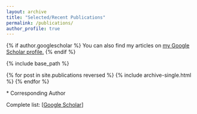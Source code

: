 ```yaml
---
layout: archive
title: "Selected/Recent Publications"
permalink: /publications/
author_profile: true
---
```


{% if author.googlescholar %}
  You can also find my articles on <u><a href="{{author.googlescholar}}">my Google Scholar profile</a>.</u>
{% endif %}

{% include base_path %}

{% for post in site.publications reversed %}
  {% include archive-single.html %}
{% endfor %}

\* Corresponding Author

Complete list: \[[Google Scholar](https://scholar.google.com/citations?view_op=list_works&hl=en&user=cd-wSAsAAAAJ&hl=en)\]

